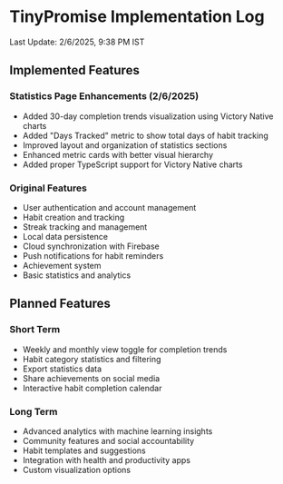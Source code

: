 # TinyPromise Implementation Log

Last Update: 2/6/2025, 9:38 PM IST

## Implemented Features

### Statistics Page Enhancements (2/6/2025)
- Added 30-day completion trends visualization using Victory Native charts
- Added "Days Tracked" metric to show total days of habit tracking
- Improved layout and organization of statistics sections
- Enhanced metric cards with better visual hierarchy
- Added proper TypeScript support for Victory Native charts

### Original Features
- User authentication and account management
- Habit creation and tracking
- Streak tracking and management
- Local data persistence
- Cloud synchronization with Firebase
- Push notifications for habit reminders
- Achievement system
- Basic statistics and analytics

## Planned Features

### Short Term
- Weekly and monthly view toggle for completion trends
- Habit category statistics and filtering
- Export statistics data
- Share achievements on social media
- Interactive habit completion calendar

### Long Term
- Advanced analytics with machine learning insights
- Community features and social accountability
- Habit templates and suggestions
- Integration with health and productivity apps
- Custom visualization options